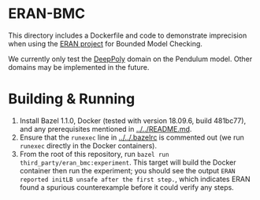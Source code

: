 # ERAN-BMC
This directory includes a Dockerfile and code to demonstrate imprecision when
using the [ERAN project](https://github.com/eth-sri/eran) for Bounded Model
Checking.

We currently only test the [DeepPoly](https://doi.org/10.1145/3290354) domain
on the Pendulum model. Other domains may be implemented in the future.

# Building & Running
1. Install Bazel 1.1.0, Docker (tested with version 18.09.6, build 481bc77),
   and any prerequisites mentioned in [../../README.md](../../README.md).
2. Ensure that the ``runexec`` line in [../../.bazelrc](../../.bazelrc) is
   commented out (we run ``runexec`` directly in the Docker containers).
3. From the root of this repository, run ``bazel run
   third_party/eran_bmc:experiment``. This target will build the Docker
   container then run the experiment; you should see the output ``ERAN reported
   initLB unsafe after the first step.``, which indicates ERAN found a spurious
   counterexample before it could verify any steps.
